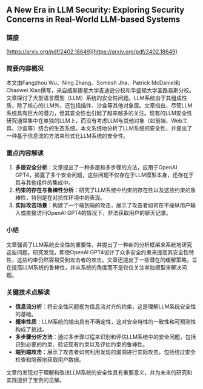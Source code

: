 ## A New Era in LLM Security: Exploring Security Concerns in Real-World LLM-based Systems


### 链接
[https://arxiv.org/pdf/2402.18649](https://arxiv.org/pdf/2402.18649)

### 简要内容概况
本文由Fangzhou Wu、Ning Zhang、Somesh Jha、Patrick McDaniel和Chaowei Xiao撰写，来自威斯康星大学麦迪逊分校和华盛顿大学圣路易斯分校。文章探讨了大型语言模型（LLM）系统的安全性问题。LLM系统由于其组成性质，除了核心的LLM外，还包括插件、沙盒等其他对象层。文章指出，尽管LLM系统具有巨大的潜力，但其安全性也引起了越来越多的关注。现有的LLM安全性研究通常集中在单独的LLM上，而没有考虑LLM与其他对象（如前端、Web工具、沙盒等）结合的生态系统。本文系统地分析了LLM系统的安全性，并提出了一种基于信息流的方法来形式化LLM系统的安全性。

### 重点内容解读
1. **多层安全分析**：文章提出了一种多层和多步骤的方法，应用于OpenAI GPT4，揭露了多个安全问题，这些问题不仅存在于LLM模型本身，还存在于其与其他组件的集成中。
2. **约束的存在与鲁棒性分析**：研究了LLM系统中约束的存在性以及这些约束的鲁棒性，特别是在对抗性环境中的表现。
3. **实际攻击场景**：构建了一个端到端的攻击，展示了攻击者如何在不操纵用户输入或直接访问OpenAI GPT4的情况下，非法获取用户的聊天记录。

### 小结
文章强调了LLM系统安全性的重要性，并提出了一种新的分析框架来系统地研究这些问题。研究发现，即使OpenAI GPT4设计了众多安全约束来提高其安全性特性，这些约束仍然容易受到攻击者的攻击。文章还提出了一些潜在的缓解策略，旨在提高LLM系统的鲁棒性，并从系统的角度而不是仅仅关注单独模型来解决问题。

### 关键技术点解读
- **信息流分析**：将安全性问题视为信息流对齐的约束，这是理解LLM系统安全性的基础。
- **概率性质**：LLM系统的输出具有不确定性，这对安全特性的一致性和可预测性构成了挑战。
- **多步骤分析方法**：通过多步骤过程来识别和评估LLM系统中的安全问题，包括识别必要的约束、验证现有约束以及评估约束的鲁棒性。
- **端到端攻击**：展示了攻击者如何利用发现的漏洞进行实际攻击，包括绕过安全检查和隐蔽地获取用户数据。

文章的发现对于理解和改进LLM系统的安全性具有重要意义，并为未来的研究和实践提供了宝贵的见解。